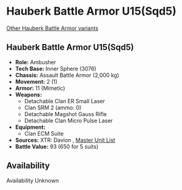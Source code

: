 # Hauberk Battle Armor U15(Sqd5) 

[Other Hauberk Battle Armor variants](../hauberk_battle_armor.md) 

## Hauberk Battle Armor U15(Sqd5) 

- **Role:** Ambusher 
- **Tech Base:** Inner Sphere (3076) 
- **Chassis:** Assault Battle Armor (2,000 kg) 
- **Movement:** 2 (1) 
- **Armor:** 11 (Mimetic) 
- **Weapons:** 
  - Detachable Clan ER Small Laser 
  - Clan SRM 2 (ammo: 0) 
  - Detachable Magshot Gauss Rifle 
  - Detachable Clan Micro Pulse Laser 
- **Equipment:** 
  - Clan ECM Suite 
- **Sources:** XTR: Davion , [Master Unit List](http://masterunitlist.info/Unit/Details/8531) 
- **Battle Value:** 93 (650 for 5 suits) 

## Availability 

Availability Unknown 

